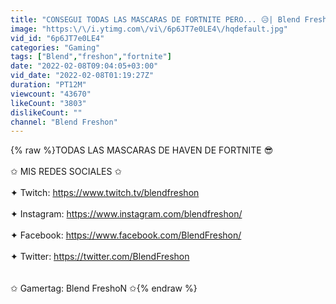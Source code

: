 ```yaml
---
title: "CONSEGUI TODAS LAS MASCARAS DE FORTNITE PERO... 😥| Blend Freshon"
image: "https:\/\/i.ytimg.com\/vi\/6p6JT7e0LE4\/hqdefault.jpg"
vid_id: "6p6JT7e0LE4"
categories: "Gaming"
tags: ["Blend","freshon","fortnite"]
date: "2022-02-08T09:04:05+03:00"
vid_date: "2022-02-08T01:19:27Z"
duration: "PT12M"
viewcount: "43670"
likeCount: "3803"
dislikeCount: ""
channel: "Blend Freshon"
---
```

{% raw %}TODAS LAS MASCARAS DE HAVEN DE FORTNITE 😎<br /><br />✩ MIS REDES SOCIALES ✩<br /><br />✦ Twitch: <a rel="nofollow" target="blank" href="https://www.twitch.tv/blendfreshon">https://www.twitch.tv/blendfreshon</a><br /><br />✦ Instagram: <a rel="nofollow" target="blank" href="https://www.instagram.com/blendfreshon/">https://www.instagram.com/blendfreshon/</a><br /><br />✦ Facebook: <a rel="nofollow" target="blank" href="https://www.facebook.com/BlendFreshon/">https://www.facebook.com/BlendFreshon/</a><br /> <br />✦ Twitter: <a rel="nofollow" target="blank" href="https://twitter.com/BlendFreshon">https://twitter.com/BlendFreshon</a><br /><br /><br />                                   ✩ Gamertag: Blend FreshoN ✩{% endraw %}
